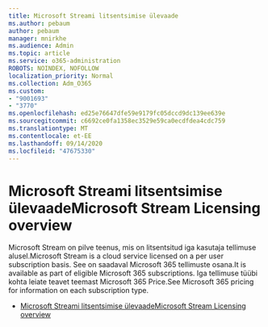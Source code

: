 ```yaml
---
title: Microsoft Streami litsentsimise ülevaade
ms.author: pebaum
author: pebaum
manager: mnirkhe
ms.audience: Admin
ms.topic: article
ms.service: o365-administration
ROBOTS: NOINDEX, NOFOLLOW
localization_priority: Normal
ms.collection: Adm_O365
ms.custom:
- "9001693"
- "3770"
ms.openlocfilehash: ed25e76647dfe59e9179fc05dccd9dc139ee639e
ms.sourcegitcommit: c6692ce0fa1358ec3529e59ca0ecdfdea4cdc759
ms.translationtype: MT
ms.contentlocale: et-EE
ms.lasthandoff: 09/14/2020
ms.locfileid: "47675330"
---
```

# <a name="microsoft-stream-licensing-overview"></a><span data-ttu-id="26467-102">Microsoft Streami litsentsimise ülevaade</span><span class="sxs-lookup"><span data-stu-id="26467-102">Microsoft Stream Licensing overview</span></span>

<span data-ttu-id="26467-103">Microsoft Stream on pilve teenus, mis on litsentsitud iga kasutaja tellimuse alusel.</span><span class="sxs-lookup"><span data-stu-id="26467-103">Microsoft Stream is a cloud service licensed on a per user subscription basis.</span></span> <span data-ttu-id="26467-104">See on saadaval Microsoft 365 tellimuste osana.</span><span class="sxs-lookup"><span data-stu-id="26467-104">It is available as part of eligible Microsoft 365 subscriptions.</span></span> <span data-ttu-id="26467-105">Iga tellimuse tüübi kohta leiate teavet teemast Microsoft 365 Price.</span><span class="sxs-lookup"><span data-stu-id="26467-105">See Microsoft 365 pricing for information on each subscription type.</span></span>

- [<span data-ttu-id="26467-106">Microsoft Streami litsentsimise ülevaade</span><span class="sxs-lookup"><span data-stu-id="26467-106">Microsoft Stream Licensing overview</span></span>](https://docs.microsoft.com/stream/license-overview)